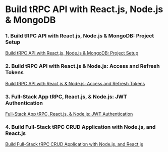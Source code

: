 # Build tRPC API with React.js, Node.js & MongoDB

### 1. Build tRPC API with React.js, Node.js & MongoDB: Project Setup

[Build tRPC API with React.js, Node.js & MongoDB: Project Setup](https://codevoweb.com/trpc-api-reactjs-nodejs-mongodb-project-setup)

### 2. Build tRPC API with React.js & Node.js: Access and Refresh Tokens

[Build tRPC API with React.js & Node.js: Access and Refresh Tokens](https://codevoweb.com/trpc-api-with-reactjs-nodejs-access-and-refresh-tokens)

### 3. Full-Stack App tRPC, React.js, & Node.js: JWT Authentication

[Full-Stack App tRPC, React.js, & Node.js: JWT Authentication](https://codevoweb.com/fullstack-app-trpc-reactjs-nodejs-jwt-authentication)

### 4. Build Full-Stack tRPC CRUD Application with Node.js, and React.js

[Build Full-Stack tRPC CRUD Application with Node.js, and React.js](https://codevoweb.com/fullstack-trpc-crud-application-with-nodejs-and-reactjs)
